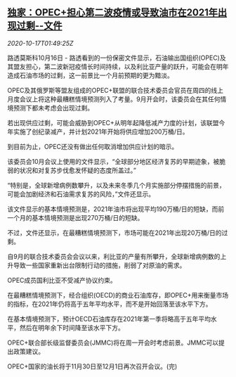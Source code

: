 <!--1602901394000-->
[独家：OPEC+担心第二波疫情或导致油市在2021年出现过剩--文件](https://cn.reuters.com/article/opec-plus-covid-oil-1017-idCNKBS27201K)
------

<div><i>2020-10-17T01:49:25Z</i></div><p>路透莫斯科10月16日 - 路透看到的一份保密文件显示，石油输出国组织(OPEC)及其盟友担心，第二波新冠疫情长时间持续，以及利比亚产量的跃升，可能会在明年造成石油市场的过剩，这一前景比一个月前预期的更为黯淡。</p><p>OPEC及其俄罗斯等盟友组成的OPEC+联盟的联合技术委员会官员在周四的线上月度会议上将这种最糟糕情境预测列入了考量。9月开会时，该委员会在其任何情境预测下都未考虑会出现过剩。</p><p>若出现供应过剩，可能会威胁到OPEC+从明年起降低减产力度的计划，该联盟今年实施了创纪录减产，并计划2021年开始将供应增加200万桶/日。</p><p>到目前为止，OPEC还没有做出任何取消增加供应计划的暗示。</p><p>该委员会10月会议上使用的文件显示，“全球部分地区经济复苏的早期迹象，被脆弱的状况和对复苏步伐愈发怀疑的态度所盖过。”</p><p>“特别是，全球新增病例数攀升，以及未来冬季几个月实施部分停摆措施的前景，可能会加剧经济和石油需求复苏的风险，”文件还显示。</p><p>该文件显示的基本情境预测是，2021年油市将出现平均190万桶/日的短缺，而前一个月的基本情境预测是出现270万桶/日的短缺。</p><p>不过，文件还显示，在最糟糕情境预测下，市场可能在2021年出现20万桶/日的过剩。</p><p>自9月的联合技术委员会会议以来，利比亚的产量有所攀升，全球新增病例数的上升导致一些国家重新出台限制行动的措施，削弱了对原油的需求。</p><p>OPEC成员国利比亚不受减产协议约束。</p><p>在最糟糕情境预测下，经合组织(OECD)的商业石油库存，即OPEC+用来衡量市场的指标，在2021年仍将高于五年平均水平，而不是开始回落至该水平下方。</p><p>在基本情境预测下，预计OECD石油库存在2021年第一季将略高于五年平均水平，然后在明年余下时间降至该水平下方。</p><p>OPEC+联合部长级监督委员会(JMMC)将在周一开会时考虑前景。JMMC可以提出政策建议。</p><p>OPEC+国家的油长将于11月30日至12月1日再次召开会议。(完)</p>
